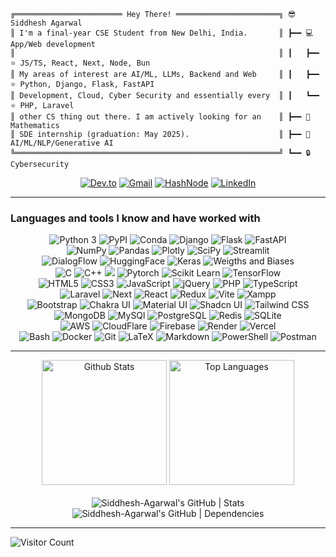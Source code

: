 ```plaintext
╔════════════════════════ Hey There! ═══════════════════════╗ 😎 Siddhesh Agarwal
║ I'm a final-year CSE Student from New Delhi, India.       ║ ┣━━ 💻 App/Web development
║                                                           ║ ┃   ┣━━ ⭐ JS/TS, React, Next, Node, Bun
║ My areas of interest are AI/ML, LLMs, Backend and Web     ║ ┃   ┣━━ ⭐ Python, Django, Flask, FastAPI
║ Development, Cloud, Cyber Security and essentially every  ║ ┃   ┗━━ ⭐ PHP, Laravel
║ other CS thing out there. I am actively looking for an    ║ ┣━━ 🔢 Mathematics
║ SDE internship (graduation: May 2025).                    ║ ┣━━ 🤖 AI/ML/NLP/Generative AI
╚═══════════════════════════════════════════════════════════╝ ┗━━ 🔒 Cybersecurity
```

<div align="center">
  <a href="https://dev.to/siddhesh_agarwal" target="_blank"><img alt="Dev.to" src="https://img.shields.io/badge/dev.to-0A0A0A?style=for-the-badge&logo=devdotto&logoColor=white"></a>
  <a href="mailto:siddhesh.agarwal@gmail.com" target="_blank"><img alt="Gmail" src="https://img.shields.io/badge/Gmail-D14836?style=for-the-badge&logo=gmail&logoColor=white"></a>
  <a href="https://siddhesh2003.hashnode.dev/" target="_blank"><img alt="HashNode" src="https://img.shields.io/badge/Hashnode-2962FF?style=for-the-badge&logo=hashnode&logoColor=white"></a>
  <a href="https://www.linkedin.com/in/siddhesh-agarwal/" target="_blank"><img alt="LinkedIn" src="https://img.shields.io/badge/LinkedIn-0077B5?style=for-the-badge&logo=linkedin&logoColor=white"></a>
</div>

____

### Languages and tools I know and have worked with

<div align="center">
  <img alt="Python 3" src="https://img.shields.io/badge/Python-37709F?style=for-the-badge&logo=python&logoColor=white" />
<!--   <img alt="Jupyter" src="https://img.shields.io/badge/Jupyter-F37626.svg?&style=for-the-badge&logo=Jupyter&logoColor=white" /> -->
  <img alt="PyPI" src="https://img.shields.io/badge/pypi-3775A9?style=for-the-badge&logo=pypi&logoColor=white" />
  <img alt="Conda" src="https://img.shields.io/badge/conda-342B029.svg?&style=for-the-badge&logo=anaconda&logoColor=white" />
  <img alt="Django" src="https://img.shields.io/badge/Django-092E20?style=for-the-badge&logo=django&logoColor=white" />
  <img alt="Flask" src="https://img.shields.io/badge/Flask-000000?style=for-the-badge&logo=flask&logoColor=white" />
  <img alt="FastAPI" src="https://img.shields.io/badge/fastapi-109989?style=for-the-badge&logo=FASTAPI&logoColor=white" />
  <br>
  <img alt="NumPy"src="https://img.shields.io/badge/Numpy-777BB4?style=for-the-badge&logo=numpy&logoColor=white" />
  <img alt="Pandas" src="https://img.shields.io/badge/Pandas-2C2D72?style=for-the-badge&logo=pandas&logoColor=white" />
  <img alt="Plotly" src="https://img.shields.io/badge/Plotly-239120?style=for-the-badge&logo=plotly&logoColor=white" />
  <img alt="SciPy" src="https://img.shields.io/badge/SciPy-654FF0?style=for-the-badge&logo=SciPy&logoColor=white" />
  <img alt="Streamlit" src="https://img.shields.io/badge/Streamlit-FF4B4B?style=for-the-badge&logo=Streamlit&logoColor=white" />
  <br>
  <img alt="DialogFlow" src="https://img.shields.io/badge/dialogflow-FF9800?style=for-the-badge&logo=dialogflow&logoColor=white" />
  <img alt="HuggingFace" src="https://tinyurl.com/2p9ft7xf" />
  <img alt="Keras" src="https://img.shields.io/badge/Keras-D00000?style=for-the-badge&logo=Keras&logoColor=white" />
  <img alt="Weigths and Biases" src="https://img.shields.io/badge/Weights_&_Biases-FFBE00?style=for-the-badge&logo=WeightsAndBiases&logoColor=white" />
  <br>
  <img alt="C" src="https://img.shields.io/badge/C-00599C?style=for-the-badge&logo=c&logoColor=white" />
  <img alt="C++" src="https://img.shields.io/badge/C%2B%2B-00599C?style=for-the-badge&logo=c%2B%2B&logoColor=white" />
  <img slt="cmake" src="https://img.shields.io/badge/CMake-064F8C?style=for-the-badge&logo=cmake&logoColor=white" />
  <img alt="Pytorch" src="https://img.shields.io/badge/PyTorch-EE4C2C?style=for-the-badge&logo=PyTorch&logoColor=white" />
  <img alt="Scikit Learn" src="https://img.shields.io/badge/scikit_learn-F7931E?style=for-the-badge&logo=scikit-learn&logoColor=white" />
  <img alt="TensorFlow" src="https://img.shields.io/badge/TensorFlow-FF6F00?style=for-the-badge&logo=tensorflow&logoColor=white" />
  <br>
  <img alt="HTML5" src="https://img.shields.io/badge/HTML5-E34F26?style=for-the-badge&logo=html5&logoColor=white" />
  <img alt="CSS3" src="https://img.shields.io/badge/CSS3-1572B6?style=for-the-badge&logo=css3&logoColor=white" />
  <img alt="JavaScript" src="https://img.shields.io/badge/JavaScript-323330?style=for-the-badge&logo=javascript&logoColor=F7DF1E" />
  <img alt="jQuery" src="https://img.shields.io/badge/jQuery-0769AD?style=for-the-badge&logo=jquery&logoColor=white" />
  <img alt="PHP" src="https://img.shields.io/badge/PHP-777BB4?style=for-the-badge&logo=php&logoColor=white" />
  <img alt="TypeScript" src="https://img.shields.io/badge/TypeScript-007ACC?style=for-the-badge&logo=typescript&logoColor=white" />
  <br>
  <img alt="Laravel" src="https://img.shields.io/badge/Laravel-FF2D20?style=for-the-badge&logo=laravel&logoColor=white" />
  <img alt="Next" src="https://img.shields.io/badge/next%20js-000000?style=for-the-badge&logo=nextdotjs&logoColor=white" />
  <img alt="React" src="https://img.shields.io/badge/React-20232A?style=for-the-badge&logo=react&logoColor=61DAFB" />
  <img alt="Redux" src="https://img.shields.io/badge/Redux-593D88?style=for-the-badge&logo=redux&logoColor=white" />
  <img alt="Vite" src="https://img.shields.io/badge/Vite-B73BFE?style=for-the-badge&logo=vite&logoColor=FFD62E" />
  <img alt="Xampp" src="https://img.shields.io/badge/Xampp-F37623?style=for-the-badge&logo=xampp&logoColor=white" />
  <br>
  <img alt="Bootstrap" src="https://img.shields.io/badge/Bootstrap-563D7C?style=for-the-badge&logo=bootstrap&logoColor=white" />
  <img alt="Chakra UI" src="https://img.shields.io/badge/Chakra--UI-319795?style=for-the-badge&logo=chakra-ui&logoColor=white" />
  <img alt="Material UI" src="https://img.shields.io/badge/Material%20UI-007FFF?style=for-the-badge&logo=mui&logoColor=white" />
  <img alt="Shadcn UI" src="https://img.shields.io/badge/shadcn%2Fui-000000?style=for-the-badge&logo=shadcnui&logoColor=white" />
  <img alt="Tailwind CSS" src="https://img.shields.io/badge/Tailwind_CSS-38B2AC?style=for-the-badge&logo=tailwind-css&logoColor=white" />
  <br>
  <img alt="MongoDB" src="https://img.shields.io/badge/MongoDB-4EA94B?style=for-the-badge&logo=mongodb&logoColor=white" />
  <img alt="MySQl" src="https://img.shields.io/badge/MySQL-4375cc?&style=for-the-badge&logo=mysql&logoColor=white" />
  <img alt="PostgreSQL" src="https://img.shields.io/badge/PostgreSQL-316192?style=for-the-badge&logo=postgresql&logoColor=white" />
  <img alt="Redis" src="https://img.shields.io/badge/redis-%23DD0031.svg?&style=for-the-badge&logo=redis&logoColor=white" />
  <img alt="SQLite" src="https://img.shields.io/badge/SQLite-07405E?style=for-the-badge&logo=sqlite&logoColor=white" />
  <br>
  <img alt="AWS" src="https://img.shields.io/badge/Amazon_AWS-FF9900?style=for-the-badge&logo=amazonaws&logoColor=white" />
  <img alt="CloudFlare" src="https://img.shields.io/badge/Cloudflare-F38020?style=for-the-badge&logo=Cloudflare&logoColor=white" />
  <img alt="Firebase" src="https://img.shields.io/badge/firebase-ffca28?style=for-the-badge&logo=firebase&logoColor=black" />
  <img alt="Render" src="https://img.shields.io/badge/Render-46E3B7?style=for-the-badge&logo=render&logoColor=white" />
  <img alt="Vercel" src="https://img.shields.io/badge/Vercel-000000?style=for-the-badge&logo=vercel&logoColor=white" />
  <br>
  <img alt="Bash" src="https://img.shields.io/badge/GNU%20Bash-4EAA25?style=for-the-badge&logo=GNU%20Bash&logoColor=white" />
  <img alt="Docker" src="https://img.shields.io/badge/Docker-2CA5E0?style=for-the-badge&logo=docker&logoColor=white" />
  <img alt="Git" src="https://img.shields.io/badge/Git-f05030?&style=for-the-badge&logo=git&logoColor=white" />
  <img alt="LaTeX" src="https://img.shields.io/badge/LaTeX-47A141?style=for-the-badge&logo=LaTeX&logoColor=white" />
  <img alt="Markdown" src="https://img.shields.io/badge/-Markdown-0d1017?style=for-the-badge&logo=Markdown&logoColor=white" />
  <img alt="PowerShell" src="https://img.shields.io/badge/powershell-5391FE?style=for-the-badge&logo=powershell&logoColor=white" />
  <img alt="Postman" src="https://img.shields.io/badge/Postman-FF6C37?style=for-the-badge&logo=Postman&logoColor=white" />
</div>

___

<div align="center">
  <img alt="Github Stats" src="https://github-readme-stats.vercel.app/api?username=Siddhesh-Agarwal&show_icons=true&include_all_commits=true&count_private=true&theme=onedark&bg_color=282c34&hide_border=true&disable_animations=true" height="200" />
  <img alt="Top Languages" src="https://github-readme-stats.vercel.app/api/top-langs/?username=Siddhesh-Agarwal&langs_count=10&layout=compact&theme=onedark&bg_color=282c34&hide_border=true&disable_animations=true" height="200" />
</div>

<br />

<div align="center">
  <img alt="Siddhesh-Agarwal's GitHub | Stats" src="https://stats.quine.sh/Siddhesh-Agarwal/github?theme=dark" />
  <img alt="Siddhesh-Agarwal's GitHub | Dependencies" src="https://stats.quine.sh/Siddhesh-Agarwal/dependencies?theme=dark" />
</div>

___

<img alt="Visitor Count" src="https://profile-counter.glitch.me/Siddhesh-Agarwal/count.svg">
